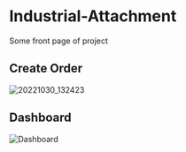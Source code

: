 # Industrial-Attachment
Some front page of project
## Create Order

![20221030_132423](https://user-images.githubusercontent.com/78687005/198891806-61abc7b0-89c0-4cb2-ac1b-b56b913fe1b3.png)

## Dashboard

![Dashboard](https://user-images.githubusercontent.com/78687005/198894293-e3962731-9c24-4b47-9556-d81c00e456c9.JPG)

